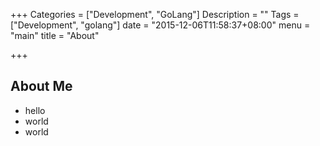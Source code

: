 +++
Categories = ["Development", "GoLang"]
Description = ""
Tags = ["Development", "golang"]
date = "2015-12-06T11:58:37+08:00"
menu = "main"
title = "About"

+++

## About Me

- hello
- world
- world
